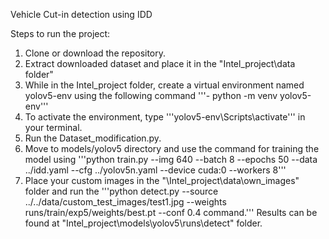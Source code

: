Vehicle Cut-in detection using IDD

Steps to run the project:

1. Clone or download the repository.
2. Extract downloaded dataset and place it in the "Intel_project\data folder"
3. While in the Intel_project folder, create a virtual environment named yolov5-env using the following command '''- python -m venv yolov5-env'''
4. To activate the environment, type '''yolov5-env\Scripts\activate''' in your terminal.
5. Run the Dataset_modification.py.
6. Move to models/yolov5 directory and use the command for training the model using '''python train.py --img 640 --batch 8 --epochs 50 --data ../idd.yaml --cfg ../yolov5n.yaml --device cuda:0 --workers 8'''
7. Place your custom images in the "\Intel_project\data\own_images" folder and run the '''python detect.py --source ../../data/custom_test_images/test1.jpg --weights runs/train/exp5/weights/best.pt --conf 0.4 command.'''
   Results can be found at "Intel_project\models\yolov5\runs\detect" folder.
